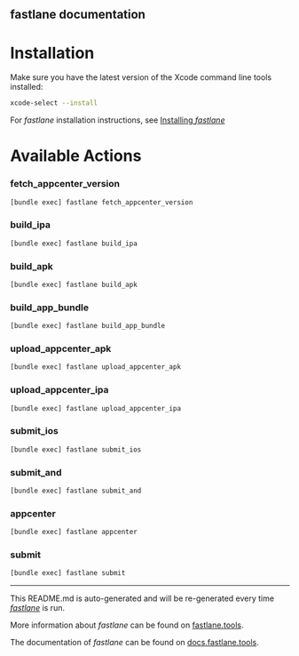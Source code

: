 fastlane documentation
----

# Installation

Make sure you have the latest version of the Xcode command line tools installed:

```sh
xcode-select --install
```

For _fastlane_ installation instructions, see [Installing _fastlane_](https://docs.fastlane.tools/#installing-fastlane)

# Available Actions

### fetch_appcenter_version

```sh
[bundle exec] fastlane fetch_appcenter_version
```



### build_ipa

```sh
[bundle exec] fastlane build_ipa
```



### build_apk

```sh
[bundle exec] fastlane build_apk
```



### build_app_bundle

```sh
[bundle exec] fastlane build_app_bundle
```



### upload_appcenter_apk

```sh
[bundle exec] fastlane upload_appcenter_apk
```



### upload_appcenter_ipa

```sh
[bundle exec] fastlane upload_appcenter_ipa
```



### submit_ios

```sh
[bundle exec] fastlane submit_ios
```



### submit_and

```sh
[bundle exec] fastlane submit_and
```



### appcenter

```sh
[bundle exec] fastlane appcenter
```



### submit

```sh
[bundle exec] fastlane submit
```



----

This README.md is auto-generated and will be re-generated every time [_fastlane_](https://fastlane.tools) is run.

More information about _fastlane_ can be found on [fastlane.tools](https://fastlane.tools).

The documentation of _fastlane_ can be found on [docs.fastlane.tools](https://docs.fastlane.tools).

